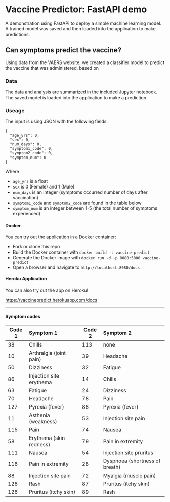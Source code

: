 # Vaccine Predictor: FastAPI demo

A demonstration using FastAPI to deploy a simple machine learning model. A trained model was saved and then loaded into the application to make predictions.

## Can symptoms predict the vaccine?

Using data from the VAERS website, we created a classifier model to predict the vaccine that was administered, based on 

### Data

The data and analysis are summarized in the included Jupyter notebook. The saved model is loaded into the application to make a prediction.

### Useage

The input is using JSON with the following fields:

```
{
  "age_yrs": 0,
  "sex": 0,
  "num_days": 0,
  "symptom1_code": 0,
  "symptom2_code": 0,
  "symptom_num": 0
}
```
Where

* `age_yrs` is a float 
* `sex` is 0 (Female) and 1 (Male)
* `num_days` is an integer (symptoms occurred number of days after vaccination)
* `symptom1_code` and `symptom2_code` are found in the table below
* `symptom_num` is an integer between 1-5 (the total number of symptoms experienced)

#### Docker

You can try out the application in a Docker container:

* Fork or clone this repo
* Build the Docker container with `docker build -t vaccine-predict`
* Generate the Docker image with `docker run -d -p 8080:5000 vaccine-predict`
* Open a browser and navigate to `http://localhost:8080/docs`

#### Heroku Application

You can also try out the app on Heroku!

https://vaccinepredict.herokuapp.com/docs

---

#### Symptom codes

|**Code 1**| **Symptom 1**|**Code 2**|**Symptom 2**|
|----|:--------------|-----------|:-----------|
|38 | Chills |    113| none|
|10 | Arthralgia (joint pain) |39| Headache|
|50 | Dizziness | 32| Fatigue|
|86 | Injection site erythema| 14| Chills|
|63 | Fatigue| 24| Dizziness|
|70 | Headache| 78| Pain|
|127| Pyrexia (fever)| 88| Pyrexia (fever)|
|11 | Asthenia (weakness)| 53| Injection site pain|
|115| Pain| 74| Nausea|
|58 | Erythema (skin redness)| 79| Pain in extremity|
|111| Nausea| 54| Injection site pruritus|
|116| Pain in extremity| 28| Dyspnoea (shortness of breath)|
|88 | Injection site pain| 72| Myalgia (muscle pain)|
|128| Rash| 87| Pruritus (itchy skin)|
|126| Pruritus (itchy skin)| 89| Rash|

